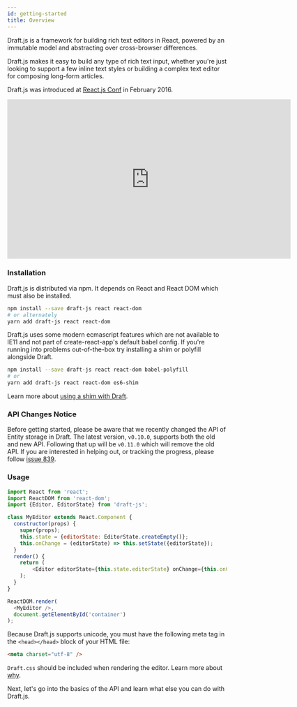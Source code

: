 ```yaml
---
id: getting-started
title: Overview
---
```


Draft.js is a framework for building rich text editors in React, powered by an immutable model and abstracting over cross-browser differences.

Draft.js makes it easy to build any type of rich text input, whether you're just looking to support a few inline text styles or building a complex text editor for composing long-form articles.

Draft.js was introduced at [React.js Conf](http://conf.reactjs.com/) in February 2016.

<iframe width="650" height="365" src="https://www.youtube.com/embed/feUYwoLhE_4" frameborder="0" allowfullscreen></iframe>

### Installation

Draft.js is distributed via npm. It depends on React and React DOM which must also be installed.

```sh
npm install --save draft-js react react-dom
# or alternately
yarn add draft-js react react-dom
```

Draft.js uses some modern ecmascript features which are not available to IE11 and not part of create-react-app's default babel config. If you're running into problems out-of-the-box try installing a shim or polyfill alongside Draft.

```sh
npm install --save draft-js react react-dom babel-polyfill
# or
yarn add draft-js react react-dom es6-shim
```

Learn more about [using a shim with Draft](/docs/advanced-topics-issues-and-pitfalls.html#polyfills).

### API Changes Notice

Before getting started, please be aware that we recently changed the API of
Entity storage in Draft. The latest version, `v0.10.0`, supports both the old
and new API.  Following that up will be `v0.11.0` which will remove the old API.
If you are interested in helping out, or tracking the progress, please follow
[issue 839](https://github.com/facebook/draft-js/issues/839).

### Usage

```js
import React from 'react';
import ReactDOM from 'react-dom';
import {Editor, EditorState} from 'draft-js';

class MyEditor extends React.Component {
  constructor(props) {
    super(props);
    this.state = {editorState: EditorState.createEmpty()};
    this.onChange = (editorState) => this.setState({editorState});
  }
  render() {
    return (
        <Editor editorState={this.state.editorState} onChange={this.onChange} />
    );
  }
}

ReactDOM.render(
  <MyEditor />,
  document.getElementById('container')
);
```

Because Draft.js supports unicode, you must have the following meta tag in the `<head></head>` block of your HTML file:

```html
<meta charset="utf-8" />
```

`Draft.css` should be included when rendering the editor. Learn more about [why](/docs/advanced-topics-issues-and-pitfalls.html#missing-draft-css).

Next, let's go into the basics of the API and learn what else you can do with Draft.js.
